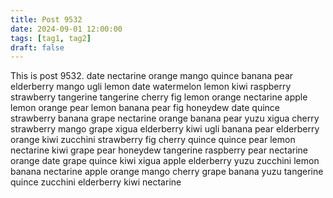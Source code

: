 ```yaml
---
title: Post 9532
date: 2024-09-01 12:00:00
tags: [tag1, tag2]
draft: false
---
```

This is post 9532.
date
nectarine
orange
mango
quince
banana
pear
elderberry
mango
ugli
lemon
date
watermelon
lemon
kiwi
raspberry
strawberry
tangerine
tangerine
cherry
fig
lemon
orange
nectarine
apple
lemon
orange
pear
lemon
banana
pear
fig
honeydew
date
quince
strawberry
banana
grape
nectarine
orange
banana
pear
yuzu
xigua
cherry
strawberry
mango
grape
xigua
elderberry
kiwi
ugli
banana
pear
elderberry
orange
kiwi
zucchini
strawberry
fig
cherry
quince
quince
pear
lemon
nectarine
kiwi
grape
pear
honeydew
tangerine
raspberry
pear
nectarine
orange
date
grape
quince
kiwi
xigua
apple
elderberry
yuzu
zucchini
lemon
banana
nectarine
apple
orange
mango
cherry
grape
banana
yuzu
tangerine
quince
zucchini
elderberry
kiwi
nectarine
